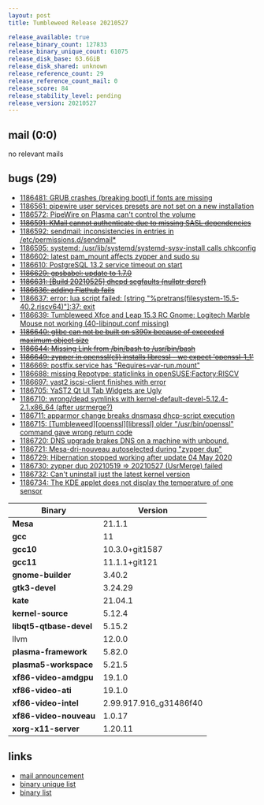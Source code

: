 ```yaml
---
layout: post
title: Tumbleweed Release 20210527

release_available: true
release_binary_count: 127833
release_binary_unique_count: 61075
release_disk_base: 63.6GiB
release_disk_shared: unknown
release_reference_count: 29
release_reference_count_mail: 0
release_score: 84
release_stability_level: pending
release_version: 20210527
---
```


## mail (0:0)

no relevant mails

## bugs (29)

<!--more-->

- [1186481: GRUB crashes (breaking boot) if fonts are missing](https://bugzilla.opensuse.org/show_bug.cgi?id=1186481)
- [1186561: pipewire user services presets are not set on a new installation](https://bugzilla.opensuse.org/show_bug.cgi?id=1186561)
- [1186572: PipeWire on Plasma can't control the volume](https://bugzilla.opensuse.org/show_bug.cgi?id=1186572)
- ~~[1186591: KMail cannot authenticate due to missing SASL dependencies](https://bugzilla.opensuse.org/show_bug.cgi?id=1186591)~~
- [1186592: sendmail: inconsistencies in entries in /etc/permissions.d/sendmail*](https://bugzilla.opensuse.org/show_bug.cgi?id=1186592)
- [1186595: systemd: /usr/lib/systemd/systemd-sysv-install calls chkconfig](https://bugzilla.opensuse.org/show_bug.cgi?id=1186595)
- [1186602: latest pam_mount affects zypper and sudo su](https://bugzilla.opensuse.org/show_bug.cgi?id=1186602)
- [1186610: PostgreSQL 13.2 service timeout on start](https://bugzilla.opensuse.org/show_bug.cgi?id=1186610)
- ~~[1186629: gpsbabel: update to 1.7.0](https://bugzilla.opensuse.org/show_bug.cgi?id=1186629)~~
- ~~[1186631: \[Build 20210525\] dhcpd segfaults (nullptr deref)](https://bugzilla.opensuse.org/show_bug.cgi?id=1186631)~~
- ~~[1186636: adding Flathub fails](https://bugzilla.opensuse.org/show_bug.cgi?id=1186636)~~
- [1186637: error: lua script failed: \[string "%pretrans(filesystem-15.5-40.2.riscv64)"\]:37: exit](https://bugzilla.opensuse.org/show_bug.cgi?id=1186637)
- [1186639: Tumbleweed Xfce and  Leap 15.3 RC Gnome: Logitech Marble Mouse not working (40-libinput.conf missing)](https://bugzilla.opensuse.org/show_bug.cgi?id=1186639)
- ~~[1186640: glibc can not be built on s390x because of exceeded maximum object size](https://bugzilla.opensuse.org/show_bug.cgi?id=1186640)~~
- ~~[1186644: Missing Link from /bin/bash to /usr/bin/bash](https://bugzilla.opensuse.org/show_bug.cgi?id=1186644)~~
- ~~[1186649: zypper in openssl(cli) installs libressl - we expect 'openssl-1_1'](https://bugzilla.opensuse.org/show_bug.cgi?id=1186649)~~
- [1186669: postfix.service has "Requires=var-run.mount"](https://bugzilla.opensuse.org/show_bug.cgi?id=1186669)
- [1186688: missing  Repotype: staticlinks in openSUSE:Factory:RISCV](https://bugzilla.opensuse.org/show_bug.cgi?id=1186688)
- [1186697: yast2 iscsi-client finishes with error](https://bugzilla.opensuse.org/show_bug.cgi?id=1186697)
- [1186705: YaST2 Qt UI Tab Widgets are Ugly](https://bugzilla.opensuse.org/show_bug.cgi?id=1186705)
- [1186710: wrong/dead symlinks with kernel-default-devel-5.12.4-2.1.x86_64 (after usrmerge?)](https://bugzilla.opensuse.org/show_bug.cgi?id=1186710)
- [1186711: apparmor change breaks dnsmasq dhcp-script execution](https://bugzilla.opensuse.org/show_bug.cgi?id=1186711)
- [1186715: \[Tumbleweed\]\[openssl\]\[libressl\] older "/usr/bin/openssl" command gave wrong return code](https://bugzilla.opensuse.org/show_bug.cgi?id=1186715)
- [1186720: DNS upgrade brakes DNS on a machine with unbound.](https://bugzilla.opensuse.org/show_bug.cgi?id=1186720)
- [1186721: Mesa-dri-nouveau autoselected during "zypper dup"](https://bugzilla.opensuse.org/show_bug.cgi?id=1186721)
- [1186729: Hibernation stopped working after update 04 May 2020](https://bugzilla.opensuse.org/show_bug.cgi?id=1186729)
- [1186730: zypper dup 20210519 => 20210527 (UsrMerge) failed](https://bugzilla.opensuse.org/show_bug.cgi?id=1186730)
- [1186732: Can't uninstall just the latest kernel version](https://bugzilla.opensuse.org/show_bug.cgi?id=1186732)
- [1186734: The KDE applet does not display the temperature of one sensor](https://bugzilla.opensuse.org/show_bug.cgi?id=1186734)

Binary | Version
--- | ---
**Mesa** | 21.1.1
**gcc** | 11
**gcc10** | 10.3.0+git1587
**gcc11** | 11.1.1+git121
**gnome-builder** | 3.40.2
**gtk3-devel** | 3.24.29
**kate** | 21.04.1
**kernel-source** | 5.12.4
**libqt5-qtbase-devel** | 5.15.2
llvm | 12.0.0
**plasma-framework** | 5.82.0
**plasma5-workspace** | 5.21.5
**xf86-video-amdgpu** | 19.1.0
**xf86-video-ati** | 19.1.0
**xf86-video-intel** | 2.99.917.916_g31486f40
**xf86-video-nouveau** | 1.0.17
**xorg-x11-server** | 1.20.11

## links

- [mail announcement](https://github.com/boombatower/tumbleweed-review/issues/10)
- [binary unique list](http://download.opensuse.org/history/20210527/rpm.unique.list)
- [binary list](http://download.opensuse.org/history/20210527/rpm.list)
